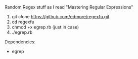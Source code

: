 Random Regex stuff as I read "Mastering Regular Expressions"

1. git clone https://github.com/edmore/regexfu.git
2. cd regexfu
3. chmod +x egrep.rb (just in case)
4. ./egrep.rb

Dependencies:
- egrep
